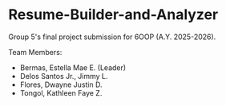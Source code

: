 # Resume-Builder-and-Analyzer
Group 5's final project submission for 6OOP (A.Y. 2025-2026).

Team Members:

- Bermas, Estella Mae E. (Leader)
- Delos Santos Jr., Jimmy L.
- Flores, Dwayne Justin D.
- Tongol, Kathleen Faye Z.




